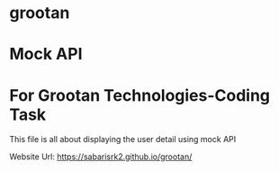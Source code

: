 # grootan
# Mock API

# For Grootan Technologies-Coding Task
This file is all about displaying the user detail using mock API

Website Url: https://sabarisrk2.github.io/grootan/
